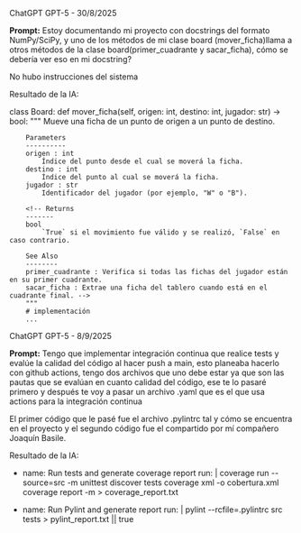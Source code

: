 ChatGPT GPT-5 - 30/8/2025

**Prompt:** Estoy documentando mi proyecto con docstrings del formato NumPy/SciPy, y uno de los métodos de mi clase board (mover_ficha)llama a otros métodos de la clase board(primer_cuadrante y sacar_ficha), cómo se debería ver eso en mi docstring?

No hubo instrucciones del sistema

Resultado de la IA:

<!-- La parte comentada siempre será la salida que está presente en el código
La salida está en el codigo con modificaciones -->

class Board:
    def mover_ficha(self, origen: int, destino: int, jugador: str) -> bool:
        """
        Mueve una ficha de un punto de origen a un punto de destino.

        Parameters
        ----------
        origen : int
            Índice del punto desde el cual se moverá la ficha.
        destino : int
            Índice del punto al cual se moverá la ficha.
        jugador : str
            Identificador del jugador (por ejemplo, "W" o "B").

        <!-- Returns
        -------
        bool
            `True` si el movimiento fue válido y se realizó, `False` en caso contrario.

        See Also
        --------
        primer_cuadrante : Verifica si todas las fichas del jugador están en su primer cuadrante.
        sacar_ficha : Extrae una ficha del tablero cuando está en el cuadrante final. -->
        """
        # implementación
        ...

ChatGPT GPT-5 - 8/9/2025

**Prompt:** Tengo que implementar integración continua que realice tests y evalúe la calidad del código al hacer push a main, esto planeaba hacerlo con github actions, tengo dos archivos que uno debe estar ya que son las pautas que se evalúan en cuanto calidad del código, ese te lo pasaré primero y después te voy a pasar un archivo .yaml que es el que usa actions para la integración continua

El primer código que le pasé fue el archivo .pylintrc tal y cómo se encuentra en el proyecto y el segundo código fue el compartido por mí compañero Joaquín Basile.

Resultado de la IA:

- name: Run tests and generate coverage report
  run: |
    coverage run --source=src -m unittest discover tests
    coverage xml -o cobertura.xml
    coverage report -m > coverage_report.txt

- name: Run Pylint and generate report
  run: |
    pylint --rcfile=.pylintrc src tests > pylint_report.txt || true
